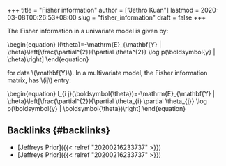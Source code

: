 +++
title = "Fisher information"
author = ["Jethro Kuan"]
lastmod = 2020-03-08T00:26:53+08:00
slug = "fisher_information"
draft = false
+++

The Fisher information in a univariate model is given by:

\begin{equation}
  I(\theta)=-\mathrm{E}\_{\mathbf{Y} | \theta}\left[\frac{\partial^{2}}{\partial \theta^{2}} \log p(\boldsymbol{y} | \theta)\right]
\end{equation}

for data \\(\mathbf{Y}\\). In a multivariate model, the Fisher information
matrix, has \\(ij\\) entry:

\begin{equation}
  I\_{i j}(\boldsymbol{\theta})=-\mathrm{E}\_{\mathbf{Y} | \theta}\left[\frac{\partial^{2}}{\partial \theta\_{i} \partial \theta\_{j}} \log p(\boldsymbol{y} | \boldsymbol{\theta})\right]
\end{equation}


## Backlinks {#backlinks}

-   [Jeffreys Prior]({{< relref "20200216233737" >}})
-   [Jeffreys Prior]({{< relref "20200216233737" >}})
